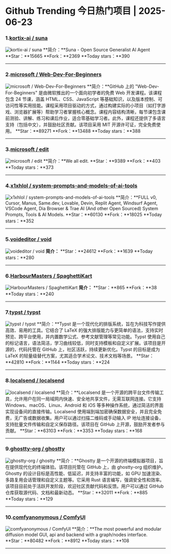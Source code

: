 # Github Trending 今日热门项目 | 2025-06-23
### 1.[kortix-ai / suna](https://github.com/kortix-ai/suna)

![kortix-ai / suna](https://repository-images.githubusercontent.com/868173144/c12ebf0e-b8aa-4050-ba6a-e4edc7b999a6)
**简介：**Suna - Open Source Generalist AI Agent
**Star：**15665
**Fork：**2369
**Today stars：**390

---

### 2.[microsoft / Web-Dev-For-Beginners](https://github.com/microsoft/Web-Dev-For-Beginners)

![microsoft / Web-Dev-For-Beginners](https://repository-images.githubusercontent.com/311525798/ff247c80-234c-11eb-854a-7715ece536af)
**简介：**GitHub 上的 "Web-Dev-For-Beginners" 是由微软推出的一个面向初学者的免费 Web 开发课程。该课程包含 24 节课，涵盖 HTML、CSS、JavaScript 等基础知识，以及版本控制、可访问性等实用技能。课程采用项目驱动的方式，通过构建实际的小项目（如打字游戏、浏览器扩展等）帮助学习者掌握核心概念。课程内容结构清晰，每节课包含课前测验、讲解、练习和课后作业，适合零基础学习者。此外，课程还提供了多语言支持（包括中文），并鼓励社区贡献。该项目采用 MIT 开源许可证，完全免费使用。
**Star：**89271
**Fork：**13488
**Today stars：**388

---

### 3.[microsoft / edit](https://github.com/microsoft/edit)

![microsoft / edit](https://opengraph.githubassets.com/34af127e792a716181e3202f8ff9aa5afcb84ca75c98ef2c381b506ff88981ee/microsoft/edit)
**简介：**We all edit.
**Star：**9389
**Fork：**403
**Today stars：**373

---

### 4.[x1xhlol / system-prompts-and-models-of-ai-tools](https://github.com/x1xhlol/system-prompts-and-models-of-ai-tools)

![x1xhlol / system-prompts-and-models-of-ai-tools](https://opengraph.githubassets.com/55c8e044d8332dbf030d0585cd89fef025c9fcfedcb321f2a679c695e8e6ed1f/x1xhlol/system-prompts-and-models-of-ai-tools)
**简介：**FULL v0, Cursor, Manus, Same.dev, Lovable, Devin, Replit Agent, Windsurf Agent, VSCode Agent, Dia Browser & Trae AI (And other Open Sourced) System Prompts, Tools & AI Models.
**Star：**60130
**Fork：**18025
**Today stars：**352

---

### 5.[voideditor / void](https://github.com/voideditor/void)

![voideditor / void](https://opengraph.githubassets.com/59e3c6cd96ab2f2ca4a2119068dc8c3c3ce9fb3acd7402e3bb330395a7be3633/voideditor/void)
**简介：**
**Star：**24612
**Fork：**1639
**Today stars：**280

---

### 6.[HarbourMasters / SpaghettiKart](https://github.com/HarbourMasters/SpaghettiKart)

![HarbourMasters / SpaghettiKart](https://opengraph.githubassets.com/5230531217e4135a94586ccb33d2935a4387dce5aafbaa13b16f2c455133abe3/HarbourMasters/SpaghettiKart)
**简介：**
**Star：**865
**Fork：**38
**Today stars：**240

---

### 7.[typst / typst](https://github.com/typst/typst)

![typst / typst](https://opengraph.githubassets.com/e181f2d67e3732f4f6e56b046e507e5642fbb4375d953805af342ff879f23191/typst/typst)
**简介：**Typst 是一个现代化的排版系统，旨在为科技写作提供高效、易用的工具。它结合了 LaTeX 的强大排版能力与更简单的语法，支持实时预览、跨平台使用，并内置数学公式、参考文献管理等常见功能。Typst 使用自己的标记语言，语法简洁，学习曲线较低，同时支持模板和自定义扩展。该项目是开源的，代码托管在 GitHub 上，社区活跃，持续更新优化。Typst 的目标是成为 LaTeX 的轻量级替代方案，尤其适合学术论文、技术文档等场景。
**Star：**42810
**Fork：**1144
**Today stars：**224

---

### 8.[localsend / localsend](https://github.com/localsend/localsend)

![localsend / localsend](https://repository-images.githubusercontent.com/578822531/6c3c4f46-0ab9-4737-9afe-7fa7f2f929d7)
**简介：**Localsend 是一个开源的跨平台文件传输工具，允许用户在同一局域网内快速、安全地共享文件，无需互联网连接。它支持 Windows、macOS、Linux、Android 和 iOS 等多种操作系统，通过简洁的界面实现设备间的直接传输。Localsend 使用端到端加密确保数据安全，并且完全免费，无广告或数据收集。用户可以通过扫描二维码或手动输入 IP 地址连接设备，支持批量文件传输和自定义保存路径。该项目在 GitHub 上开源，鼓励开发者参与贡献。
**Star：**63103
**Fork：**3353
**Today stars：**168

---

### 9.[ghostty-org / ghostty](https://github.com/ghostty-org/ghostty)

![ghostty-org / ghostty](https://opengraph.githubassets.com/7f48ba51ab905caad7158f963d2d19d78f9d6d9b6392b8a9191372c918cd3ddf/ghostty-org/ghostty)
**简介：**Ghostty 是一个开源的终端模拟器项目，旨在提供现代化的终端体验。该项目托管在 GitHub 上，由 ghostty-org 组织维护。Ghostty 的设计目标是高性能、低延迟，并支持丰富的功能，如 GPU 加速渲染、多路复用会话管理和自定义主题等。它采用 Rust 语言编写，强调安全性和效率。该项目目前处于活跃开发阶段，欢迎社区贡献代码和反馈。用户可以通过 GitHub 仓库获取源代码、文档和最新动态。
**Star：**32011
**Fork：**885
**Today stars：**129

---

### 10.[comfyanonymous / ComfyUI](https://github.com/comfyanonymous/ComfyUI)

![comfyanonymous / ComfyUI](https://repository-images.githubusercontent.com/589831718/974ecfce-09f7-4199-8bed-1449497d778d)
**简介：**The most powerful and modular diffusion model GUI, api and backend with a graph/nodes interface.
**Star：**80482
**Fork：**8912
**Today stars：**108

---

